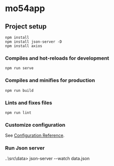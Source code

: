 # mo54app

## Project setup
```
npm install
npm install json-server -D
npm install axios
```

### Compiles and hot-reloads for development
```
npm run serve
```

### Compiles and minifies for production
```
npm run build
```

### Lints and fixes files
```
npm run lint
```

### Customize configuration
See [Configuration Reference](https://cli.vuejs.org/config/).

### Run Json server
..\src\data> json-server --watch data.json
